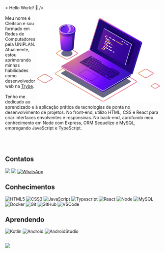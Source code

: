 <div>
  < Hello World! 🤟 />
   <img src="https://github.com/cleitson/cleitson/blob/main/image/computer-illustration.png" alt="ilustração de um computador" min-width="400px" max-width="400px" width="400px" align="right">
   <br><br>
    Meu nome é Cleitson e sou formado em Redes de Computadores pela UNIPLAN. Atualmente, estou aprimorando minhas habilidades como desenvolvedor web na <a href="https://www.betrybe.com/" target="_blank" rel="noreferrer">Trybe</a>.
    <br>
    <br>
    Tenho me dedicado ao aprendizado e à aplicação prática de tecnologias de ponta no desenvolvimento de projetos.
    No front-end, utilizo HTML, CSS e React para criar interfaces envolventes e responsivas. No back-end, aprofundo meu conhecimento em Node com Express, ORM Sequelize e MySQL, empregando JavaScript e TypeScript.
 <br><br>   
</div>
<br><br>
<h2>Contatos</h2>
  <a href="https://www.linkedin.com/in/cleitsonlima/" target="_blank" rel="noreferrer"><img src="https://img.shields.io/badge/-LinkedIn-%230077B5?style=for-the-badge&logo=linkedin&logoColor=white"></a> 
  <a href="mailto:cleitson.ftw@gmail.com" target="_blank"><img src="https://img.shields.io/badge/Gmail-D14836?style=for-the-badge&logo=gmail&logoColor=white"></a>
  <a href="https://wa.me/+5561994187777" title="WhatsApp" target="_blank"><img src="https://img.shields.io/badge/WhatsApp-25D366?style=for-the-badge&logo=whatsapp&logoColor=white" alt="WhatsApp"/></a>
<h2>Conhecimentos</h2>
   
   ![HTML5](https://img.shields.io/badge/HTML5%20-%23E34F26.svg?style=for-the-badge&logo=html5&logoColor=white)
   ![CSS3](https://img.shields.io/badge/CSS%20-%231572B6.svg?style=for-the-badge&logo=css3&logoColor=white)
   ![JavaScript](https://img.shields.io/badge/JavaScript%20-%23F7DF1E.svg?style=for-the-badge&logo=javascript&logoColor=black)
   ![Typescript](https://img.shields.io/badge/Typescrypt%20-%233178C6.svg?style=for-the-badge&logo=typescript&logoColor=white)
   ![React](https://img.shields.io/badge/React-%2361DAFB?style=for-the-badge&logo=react&logoColor=black)
   ![Node](https://img.shields.io/badge/node.js%20-%23339933.svg?style=for-the-badge&logo=nodedotjs&logoColor=white)
   ![MySQL](https://img.shields.io/badge/mysql%20-%234479A1.svg?style=for-the-badge&logo=mysql&logoColor=white)
   ![Docker](https://img.shields.io/badge/docker%20-%232496ED.svg?style=for-the-badge&logo=docker&logoColor=white)
   ![Git](https://img.shields.io/badge/git-%23F05033.svg?style=for-the-badge&logo=git&logoColor=white)
   ![GitHub](https://img.shields.io/badge/github-%23121011.svg?style=for-the-badge&logo=github&logoColor=white)
   ![VSCode](https://img.shields.io/badge/VSCode-0078D4?style=for-the-badge&logo=visual%20studio%20code&logoColor=white)

<h2>Aprendendo</h2>

   ![Kotlin](https://img.shields.io/badge/Kotlin-B125EA?style=for-the-badge&logo=Kotlin&logoColor=white)
   ![Android](https://img.shields.io/badge/Android-3DDC84?style=for-the-badge&logo=android&logoColor=white)
   ![AndroidStudio](https://img.shields.io/badge/Android_Studio-3DDC84?style=for-the-badge&logo=android-studio&logoColor=white)

<h2></h2>
<a href="https://github.com/cleitson">
 <img src="https://github-readme-stats.vercel.app/api/top-langs/?username=cleitson&layout=compact&langs_count=7&theme=nightowl&show_icons=true"/>
</a>




